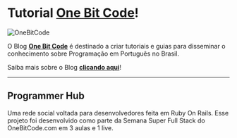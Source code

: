 Tutorial **[One Bit Code](http://onebitcode.com)**!
===================

![OneBitCode](http://bootcamp.onebitcode.com/wp-content/uploads/2017/02/github-img-1.png)

O Blog **[One Bit Code](http://onebitcode.com)** é destinado a criar tutoriais e guias para disseminar o conhecimento sobre Programação em Português no Brasil.

Saiba mais sobre o Blog **[clicando aqui](http://onebitcode.com)**!

----------

Programmer Hub
-------------

Uma rede social voltada para desenvolvedores feita em Ruby On Rails.
Esse projeto foi desenvolvido como parte da Semana Super Full Stack do OneBitCode.com em 3 aulas e 1 live.
